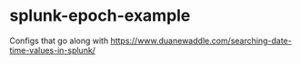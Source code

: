 # splunk-epoch-example

Configs that go along with https://www.duanewaddle.com/searching-date-time-values-in-splunk/
